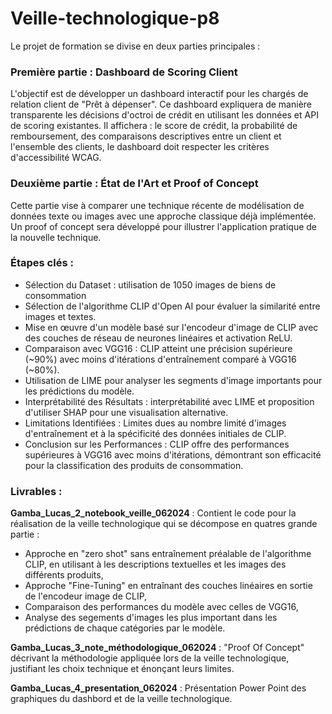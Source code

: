 # Veille-technologique-p8

Le projet de formation se divise en deux parties principales :

### Première partie : Dashboard de Scoring Client
L'objectif est de développer un dashboard interactif pour les chargés de relation client de "Prêt à dépenser". Ce dashboard expliquera de manière transparente les décisions d'octroi de crédit en utilisant les données et API de scoring existantes. Il affichera : le score de crédit, la probabilité de remboursement, des comparaisons descriptives entre un client et l'ensemble des clients, le dashboard doit respecter les critères d'accessibilité WCAG.

### Deuxième partie : État de l'Art et Proof of Concept
Cette partie vise à comparer une technique récente de modélisation de données texte ou images avec une approche classique déjà implémentée. Un proof of concept sera développé pour illustrer l'application pratique de la nouvelle technique.

### Étapes clés :

- Sélection du Dataset : utilisation de 1050 images de biens de consommation
- Sélection de l'algorithme CLIP d'Open AI pour évaluer la similarité entre images et textes.
- Mise en œuvre d'un modèle basé sur l'encodeur d'image de CLIP avec des couches de réseau de neurones linéaires et activation ReLU.
- Comparaison avec VGG16 : CLIP atteint une précision supérieure (~90%) avec moins d'itérations d'entraînement comparé à VGG16 (~80%).
- Utilisation de LIME pour analyser les segments d'image importants pour les prédictions du modèle.
- Interprétabilité des Résultats : interprétabilité avec LIME et proposition d'utiliser SHAP pour une visualisation alternative.
- Limitations Identifiées : Limites dues au nombre limité d'images d'entraînement et à la spécificité des données initiales de CLIP.
- Conclusion sur les Performances : CLIP offre des performances supérieures à VGG16 avec moins d'itérations, démontrant son efficacité pour la classification des produits de consommation.

### Livrables :
**Gamba_Lucas_2_notebook_veille_062024** :
Contient le code pour la réalisation de la veille technologique qui se décompose en quatres grande partie :
 * Approche en "zero shot" sans entraînement préalable de l'algorithme CLIP, en utilisant à les descriptions textuelles et les images des différents produits,
 * Approche "Fine-Tuning" en entraînant des couches linéaires en sortie de l'encodeur image de CLIP,
 * Comparaison des performances du modèle avec celles de VGG16,
 * Analyse des segements d'images les plus important dans les prédictions de chaque catégories par le modèle.

**Gamba_Lucas_3_note_méthodologique_062024** :
"Proof Of Concept" décrivant la méthodologie appliquée lors de la veille technologique, justifiant les choix technique et énonçant leurs limites.

**Gamba_Lucas_4_presentation_062024** :
Présentation Power Point des graphiques du dashbord et de la veille technologique.
